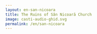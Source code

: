 ```yaml
---
layout: en-san-nicoara
title: The Ruins of Sân Nicoară Church
image: casti-audio-ghid.svg
permalink: /en/san-nicoara
---
```

